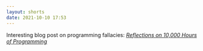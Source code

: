 ```yaml
---
layout: shorts
date: 2021-10-10 17:53
---
```

Interesting blog post on programming fallacies:
[*Reflections on 10,000 Hours of Programming*](https://matt-rickard.com/reflections-on-10-000-hours-of-programming/)
